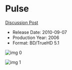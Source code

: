 # Pulse

[Discussion Post](https://www.avsforum.com/threads/bass-eq-for-filtered-movies.2995212/post-56893306)

* Release Date: 2010-09-07
* Production Year: 2006
* Format: BD/TrueHD 5.1

![img 0](https://i.imgur.com/9gVBBeL.jpg)

![img 1](https://i.imgur.com/tYDxowk.png)

